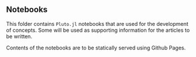 ## Notebooks

This folder contains `Pluto.jl` notebooks that are used for the
development of concepts. Some will be used as supporting information for the
articles to be written.

Contents of the notebooks are to be statically served using Github Pages.
